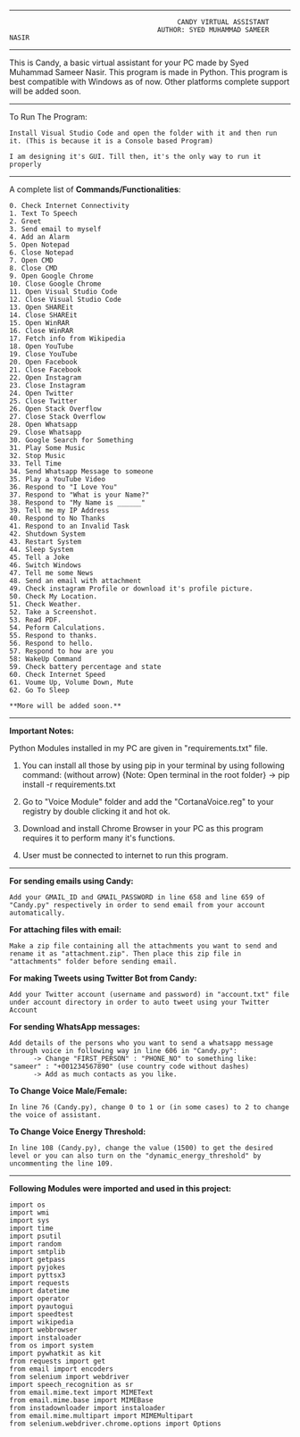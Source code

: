 -----------------------------------------------------------------------------------------------------------------
                                              CANDY VIRTUAL ASSISTANT
                                         AUTHOR: SYED MUHAMMAD SAMEER NASIR
-----------------------------------------------------------------------------------------------------------------

This is Candy, a basic virtual assistant for your PC made by Syed Muhammad Sameer Nasir. This program is made in Python.
This program is best compatible with Windows as of now. Other platforms complete support will be added soon.

-----------------------------------------------------------------------------------------------------------------

To Run The Program:
    
    Install Visual Studio Code and open the folder with it and then run it. (This is because it is a Console based Program)
    
    I am designing it's GUI. Till then, it's the only way to run it properly

-----------------------------------------------------------------------------------------------------------------
A complete list of **Commands/Functionalities**:

    0. Check Internet Connectivity
    1. Text To Speech
    2. Greet
    3. Send email to myself
    4. Add an Alarm
    5. Open Notepad
    6. Close Notepad
    7. Open CMD
    8. Close CMD
    9. Open Google Chrome
    10. Close Google Chrome
    11. Open Visual Studio Code
    12. Close Visual Studio Code
    13. Open SHAREit
    14. Close SHAREit
    15. Open WinRAR
    16. Close WinRAR
    17. Fetch info from Wikipedia
    18. Open YouTube
    19. Close YouTube
    20. Open Facebook
    21. Close Facebook
    22. Open Instagram
    23. Close Instagram
    24. Open Twitter
    25. Close Twitter
    26. Open Stack Overflow
    27. Close Stack Overflow
    28. Open Whatsapp
    29. Close Whatsapp
    30. Google Search for Something
    31. Play Some Music
    32. Stop Music
    33. Tell Time
    34. Send Whatsapp Message to someone
    35. Play a YouTube Video
    36. Respond to "I Love You"
    37. Respond to "What is your Name?"
    38. Respond to "My Name is ______"
    39. Tell me my IP Address
    40. Respond to No Thanks
    41. Respond to an Invalid Task
    42. Shutdown System
    43. Restart System
    44. Sleep System
    45. Tell a Joke
    46. Switch Windows
    47. Tell me some News 
    48. Send an email with attachment
    49. Check instagram Profile or download it's profile picture.
    50. Check My Location.
    51. Check Weather.
    52. Take a Screenshot.
    53. Read PDF.
    54. Peform Calculations.
    55. Respond to thanks.
    56. Respond to hello.
    57. Respond to how are you
    58: WakeUp Command
    59. Check battery percentage and state
    60. Check Internet Speed
    61. Voume Up, Volume Down, Mute
    62. Go To Sleep

    **More will be added soon.**

-----------------------------------------------------------------------------------------------------------------
**Important Notes:**

Python Modules installed in my PC are given in "requirements.txt" file. 
1. You can install all those by using pip in your terminal by using following command: (without arrow) {Note: Open terminal in the root folder}
      -> pip install -r requirements.txt

2. Go to "Voice Module" folder and add the "CortanaVoice.reg" to your registry by double clicking it and hot ok.

3. Download and install Chrome Browser in your PC as this program requires it to perform many it's functions.

4. User must be connected to internet to run this program.

-----------------------------------------------------------------------------------------------------------------
**For sending emails using Candy:**

    Add your GMAIL_ID and GMAIL_PASSWORD in line 658 and line 659 of "Candy.py" respectively in order to send email from your account automatically.
    
**For attaching files with email:**
    
    Make a zip file containing all the attachments you want to send and rename it as "attachment.zip". Then place this zip file in "attachments" folder before sending email.

**For making Tweets using Twitter Bot from Candy:**
    
    Add your Twitter account (username and password) in "account.txt" file under account directory in order to auto tweet using your Twitter Account

**For sending WhatsApp messages:**
    
    Add details of the persons who you want to send a whatsapp message through voice in following way in line 606 in "Candy.py":
          -> Change "FIRST_PERSON" : "PHONE_NO" to something like:   "sameer" : "+001234567890" (use country code without dashes)
          -> Add as much contacts as you like.
          
**To Change Voice Male/Female:**

    In line 76 (Candy.py), change 0 to 1 or (in some cases) to 2 to change the voice of assistant.
   
**To Change Voice Energy Threshold:**

    In line 108 (Candy.py), change the value (1500) to get the desired level or you can also turn on the "dynamic_energy_threshold" by uncommenting the line 109.
          
-----------------------------------------------------------------------------------------------------------------

**Following Modules were imported and used in this project:**

    import os
    import wmi
    import sys
    import time
    import psutil
    import random
    import smtplib
    import getpass
    import pyjokes
    import pyttsx3
    import requests
    import datetime
    import operator
    import pyautogui
    import speedtest
    import wikipedia
    import webbrowser
    import instaloader
    from os import system
    import pywhatkit as kit
    from requests import get
    from email import encoders
    from selenium import webdriver
    import speech_recognition as sr
    from email.mime.text import MIMEText
    from email.mime.base import MIMEBase
    from instadownloader import instaloader
    from email.mime.multipart import MIMEMultipart 
    from selenium.webdriver.chrome.options import Options
